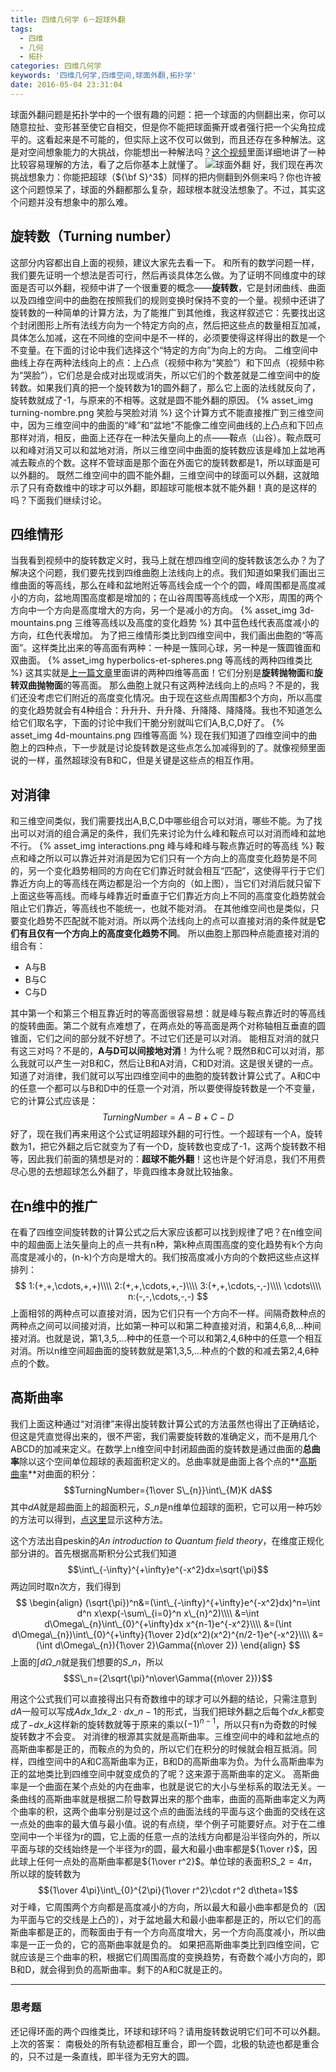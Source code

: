 ```yaml
---
title: 四维几何学 6－超球外翻
tags:
  - 四维
  - 几何
  - 拓扑
categories: 四维几何学
keywords: '四维几何学,四维空间,球面外翻,拓扑学'
date: 2016-05-04 23:31:04
---
```


球面外翻问题是拓扑学中的一个很有趣的问题：把一个球面的内侧翻出来，你可以随意拉扯、变形甚至使它自相交，但是你不能把球面撕开或者强行把一个尖角拉成平的。这看起来是不可能的，但实际上这不仅可以做到，而且还存在多种解法。这是对空间想象能力的大挑战，你能想出一种解法吗？[这个视频](http://v.youku.com/v_show/id_XNjY3ODkxMDAw.html)里面详细地讲了一种比较容易理解的方法，看了之后你基本上就懂了。
![球面外翻](http://torus.math.uiuc.edu/jms/Papers/isama/color/oi.gif)
好，我们现在再次挑战想象力：你能把超球（${\bf S}^3$）同样的把内侧翻到外侧来吗？你也许被这个问题惊呆了，球面的外翻都那么复杂，超球根本就没法想象了。不过，其实这个问题并没有想象中的那么难。
<!-- more -->
## 旋转数（Turning number）
这部分内容都出自上面的视频，建议大家先去看一下。
和所有的数学问题一样，我们要先证明一个想法是否可行，然后再谈具体怎么做。为了证明不同维度中的球面是否可以外翻，视频中讲了一个很重要的概念——**旋转数**，它是封闭曲线、曲面以及四维空间中的曲胞在按照我们的规则变换时保持不变的一个量。视频中还讲了旋转数的一种简单的计算方法，为了能推广到其他维，我这样叙述它：先要找出这个封闭图形上所有法线方向为一个特定方向的点，然后把这些点的数量相互加减，具体怎么加减，这在不同维的空间中是不一样的，必须要使得这样得出的数是一个不变量。在下面的讨论中我们选择这个“特定的方向”为向上的方向。
二维空间中曲线上存在两种法线向上的点：上凸点（视频中称为“笑脸”）和下凹点（视频中称为“哭脸”），它们总是会成对出现或消失，所以它们的个数差就是二维空间中的旋转数。如果我们真的把一个旋转数为1的圆外翻了，那么它上面的法线就反向了，旋转数就成了-1，与原来的不相等。这就是圆不能外翻的原因。
{% asset_img turning-nombre.png 笑脸与哭脸对消 %}
这个计算方式不能直接推广到三维空间中，因为三维空间中的曲面的“峰”和“盆地”不能像二维空间曲线的上凸点和下凹点那样对消，相反，曲面上还存在一种法矢量向上的点——鞍点（山谷）。鞍点既可以和峰对消又可以和盆地对消，所以三维空间中曲面的旋转数应该是峰加上盆地再减去鞍点的个数。这样不管球面是那个面在外面它的旋转数都是1，所以球面是可以外翻的。
既然二维空间中的圆不能外翻，三维空间中的球面可以外翻，这就暗示了只有奇数维中的球才可以外翻，即超球可能根本就不能外翻！真的是这样的吗？下面我们继续讨论。
## 四维情形
当我看到视频中的旋转数定义时，我马上就在想四维空间的旋转数该怎么办？为了解决这个问题，我们要先找到四维曲胞上法线向上的点。我们知道如果我们画出三维曲面的等高线，那么在峰和盆地附近等高线会成一个个的圆，峰周围都是高度减小的方向，盆地周围高度都是增加的；在山谷周围等高线成一个X形，周围的两个方向中一个方向是高度增大的方向，另一个是减小的方向。
{% asset_img 3d-mountains.png 三维等高线以及高度的变化趋势 %}
其中蓝色线代表高度减小的方向，红色代表增加。
为了把三维情形类比到四维空间中，我们画出曲胞的“等高面”。这样类比出来的等高面有两种：一种是一簇同心球，另一种是一簇圆锥面和双曲面。
{% asset_img hyperbolics-et-spheres.png 等高线的两种四维类比 %}
这其实就是[上一篇文章](/2016/04/24/la-dimension-quatre-quatreieme/)里面讲的两种四维等高面！它们分别是**旋转抛物面**和**旋转双曲抛物面**的等高面。
那么曲胞上就只有这两种法线向上的点吗？不是的，我们还没考虑它们附近的高度变化情况。由于现在这些点周围都3个方向，所以高度的变化趋势就会有4种组合：升升升、升升降、升降降、降降降。我也不知道怎么给它们取名字，下面的讨论中我们干脆分别就叫它们A,B,C,D好了。
{% asset_img 4d-mountains.png 四维等高面 %}
现在我们知道了四维空间中的曲胞上的四种点，下一步就是讨论旋转数是这些点怎么加减得到的了。就像视频里面说的一样，虽然超球没有B和C，但是关键是这些点的相互作用。
## 对消律
和三维空间类似，我们需要找出A,B,C,D中哪些组合可以对消，哪些不能。为了找出可以对消的组合满足的条件，我们先来讨论为什么峰和鞍点可以对消而峰和盆地不行。
{% asset_img interactions.png 峰与峰和峰与鞍点靠近时的等高线 %}
鞍点和峰之所以可以靠近并对消是因为它们只有一个方向上的高度变化趋势是不同的，另一个变化趋势相同的方向在它们靠近时就会相互“匹配”，这使得平行于它们靠近方向上的等高线在两边都是沿一个方向的（如上图），当它们对消后就只留下上面这些等高线。而峰与峰靠近时垂直于它们靠近方向上不同的高度变化趋势就会阻止它们靠近，等高线也不能统一，也就不能对消。
在其他维空间也是类似，只要变化趋势不匹配就不能对消。所以两个法线向上的点可以直接对消的条件就是**它们有且仅有一个方向上的高度变化趋势不同**。
所以曲胞上那四种点能直接对消的组合有：
* A与B
* B与C
* C与D

其中第一个和第三个相互靠近时的等高面很容易想：就是峰与鞍点靠近时的等高线的旋转曲面。第二个就有点难想了，在两点处的等高面是两个对称轴相互垂直的圆锥面，它们之间的部分就不好想了。不过它们还是可以对消。
能相互对消的就只有这三对吗？不是的，**A与D可以间接地对消**！为什么呢？既然B和C可以对消，那么我就可以产生一对B和C，然后让B和A对消，C和D对消。这是很关键的一点。
知道了对消律，我们就可以写出四维空间中的曲胞的旋转数计算公式了。A和C中的任意一个都可以与B和D中的任意一个对消，所以要使得旋转数是一个不变量，它的计算公式应该是：
$$Turning Number=A-B+C-D$$
好了，现在我们再来用这个公式证明超球外翻的可行性。一个超球有一个A，旋转数为1，把它外翻之后它就变为了有一个D，旋转数也变成了-1，这两个旋转数不相等，因此我们前面的猜想是对的：**超球不能外翻**！这也许是个好消息，我们不用费尽心思的去想超球怎么外翻了，毕竟四维本身就比较抽象。
## 在n维中的推广
在看了四维空间旋转数的计算公式之后大家应该都可以找到规律了吧？在n维空间中的超曲面上法矢量向上的点一共有n种，第k种点周围高度的变化趋势有k个方向高度是减小的，(n-k)个方向是增大的。我们按高度减小方向的个数把这些点这样排列：
$$
1:(+,+,\cdots,+,+)\\\\
2:(+,+,\cdots,+,-)\\\\
3:(+,+,\cdots,-,-)\\\\
\cdots\\\\
n:(-,-,\cdots,-,-)
$$
上面相邻的两种点可以直接对消，因为它们只有一个方向不一样。间隔奇数种点的两种点之间可以间接对消，比如第一种可以和第二种直接对消，和第4,6,8,...种间接对消。也就是说，第1,3,5,...种中的任意一个可以和第2,4,6种中的任意一个相互对消。所以n维空间超曲面的旋转数就是第1,3,5,...种点的个数的和减去第2,4,6种点的个数。
## 高斯曲率
我们上面这种通过“对消律”来得出旋转数计算公式的方法虽然也得出了正确结论，但这是凭直觉得出来的，很不严密，我们需要旋转数的准确定义，而不是用几个ABCD的加减来定义。在数学上n维空间中封闭超曲面的旋转数是通过曲面的**总曲率**除以这个空间单位超球的表超面积定义的。总曲率就是曲面上各个点的**[高斯曲率](https://en.wikipedia.org/wiki/Gaussian_curvature)**对曲面的积分：
$$TurningNumber={1\over S\_{n}}\int\_{M}K dA$$
其中$dA$就是超曲面上的超面积元，$S\_{n}$是n维单位超球的面积，它可以用一种巧妙的方法可以得到，<a class="show-and-hide" href="javascript:void(0);" target-id="hide1">点这里</a>显示这种方法。
> <div id="hide1" style="display:none;">
这个方法出自peskin的*An introduction to Quantum field theory*，在维度正规化部分讲的。首先根据高斯积分公式我们知道
$$\int\_{-\infty}^{+\infty}e^{-x^2}dx=\sqrt{\pi}$$
两边同时取n次方，我们得到
$$
\begin{align}
(\sqrt{\pi})^n&=(\int\_{-\infty}^{+\infty}e^{-x^2}dx)^n=\int d^n x\exp(-\sum\_{i=0}^n x\_{n}^2)\\\\
&=\int d\Omega\_{n}\int\_{0}^{+\infty}dx x^{n-1}e^{-x^2}\\\\
&=(\int d\Omega\_{n})\int\_{0}^{+\infty}{1\over 2}d(x^2)(x^2)^{n/2-1}e^{-x^2}\\\\
&=(\int d\Omega\_{n}){1\over 2}\Gamma({n\over 2})
\end{align}
$$
上面的$\int d\Omega\_{n}$就是我们想要的$S\_n$，所以
$$S\_n={2\sqrt{\pi}^n\over\Gamma({n\over 2})}$$
</div>

用这个公式我们可以直接得出只有奇数维中的球才可以外翻的结论，只需注意到$dA$一般可以写成$A dx\_{1}dx\_{2}\cdot dx\_{n-1}$的形式，当我们把球外翻之后每个$dx\_{k}$都变成了$-dx\_{k}$这样新的旋转数就等于原来的乘以$(-1)^{n-1}$，所以只有n为奇数的时候旋转数才不会变。
对消律的根源其实就是高斯曲率。三维空间中的峰和盆地点的高斯曲率都是正的，而鞍点的为负的，所以它们在积分的时候就会相互抵消。同样，四维空间中的A和C高斯曲率为正，B和D的高斯曲率为负。为什么高斯曲率为正的盆地类比到四维空间中就变成负的了呢？这来源于高斯曲率的定义。
高斯曲率是一个曲面在某个点处的内在曲率，也就是说它的大小与坐标系的取法无关。一条曲线的高斯曲率就是根据二阶导数算出来的那个曲率，曲面的高斯曲率定义为两个曲率的积，这两个曲率分别是过这个点的曲面法线的平面与这个曲面的交线在这一点处的曲率的最大值与最小值。说的有点绕，举个例子可能要好点。对于在二维空间中一个半径为r的圆，它上面的任意一点的法线方向都是沿半径向外的，所以平面与球的交线始终是一个半径为r的圆，最大和最小曲率都是${1\over r}$，因此球上任何一点处的高斯曲率都是${1\over r^2}$。单位球的表面积$S\_{2}=4\pi$，所以球的旋转数为
$${1\over 4\pi}\int\_{0}^{2\pi}{1\over r^2}\cdot r^2 d\theta=1$$
对于峰，它周围两个方向都是高度减小的方向，所以最大和最小曲率都是负的（因为平面与它的交线是上凸的），对于盆地最大和最小曲率都是正的，所以它们的高斯曲率都是正的，而鞍面由于有一个方向高度增大，另一个方向高度减小，所以曲率是一正一负的，它的高斯曲率就是负的。
如果把高斯曲率类比到四维空间，它就应该是三个曲率的积，根据它们周围高度的变换趋势，有奇数个减小方向的，即B和D，就会得到负的高斯曲率。剩下的A和C就是正的。
***
### 思考题
还记得环面的两个四维类比，环球和球环吗？请用旋转数说明它们可不可以外翻。
上次的答案：
南极处的所有轨迹都相互重合，即一个圆，北极的轨迹也都是重合的，只不过是一条直线，即半径为无穷大的圆。



